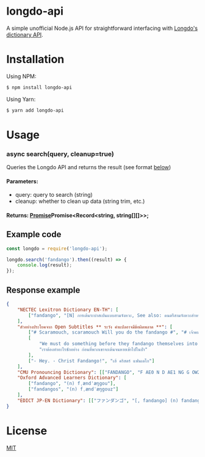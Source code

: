 # longdo-api

A simple unofficial Node.js API for straightforward interfacing with [Longdo's dictionary API](https://dict.longdo.com/page/api).

# Installation

Using NPM:

```sh
$ npm install longdo-api
```

Using Yarn:

```sh
$ yarn add longdo-api
```

# Usage

### async search(query, cleanup=true)

Queries the Longdo API and returns the result (see format [below](#response-sample))

#### Parameters:

-   query: query to search (string)
-   cleanup: whether to clean up data (string trim, etc.)

#### Returns: [Promise][promise_mdn]Promise&lt;Record&lt;string, string[][]&gt;&gt;;

## Example code

```js
const longdo = require('longdo-api');

longdo.search('fandango').then((result) => {
    console.log(result);
});
```

## Response example

```json
{
    "NECTEC Lexitron Dictionary EN-TH": [
        ["fandango", "[N] การเต้นระบำสเปนแบบสามจังหวะ, See also: ดนตรีสามจังหวะสำหรับเต้นระบำสเปน"]
    ],
    "ตัวอย่างประโยคจาก Open Subtitles ** ระวัง คำแปลอาจมีข้อผิดพลาด **": [
        ["# Scaramouch, scaramouch Will you do the fandango #", "# เจ้าคนชั่ว, เจ้าคนชั่ว เจ้าเต้นรำได้มั้ย?"],
        [
            "We must do something before they fandango themselves into oblivion!",
            "เราต้องทำอะไรซักอย่าง ก่อนที่พวกเขาจะเต้นจนหายเข้าไปในป่า"
        ],
        ["- Hey. - Christ Fandango!", "เฮ้ คริสตร์ แฟนเดโก"]
    ],
    "CMU Pronouncing Dictionary": [["FANDANGO", "F AE0 N D AE1 NG G OW2"]],
    "Oxford Advanced Learners Dictionary": [
        ["fandango", "(n) fˌændˈæŋgou"],
        ["fandangos", "(n) fˌændˈæŋgouz"]
    ],
    "EDICT JP-EN Dictionary": [["ファンダンゴ", "[, fandango] (n) fandango (spa"]]
}
```

# License

[MIT](https://github.com/voidweaver/longdo-api/blob/master/LICENSE)

[promise_mdn]: https://developer.mozilla.org/en-US/docs/Web/JavaScript/Reference/Global_Objects/Promise
